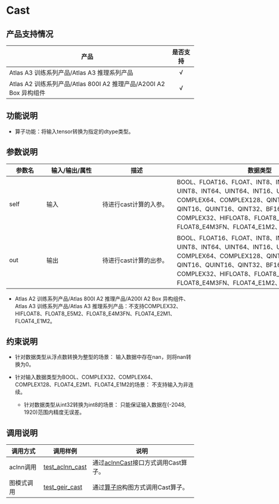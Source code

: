 # Cast

##  产品支持情况

| 产品 | 是否支持 |
| ---- | :----:|
|Atlas A3 训练系列产品/Atlas A3 推理系列产品|√|
|Atlas A2 训练系列产品/Atlas 800I A2 推理产品/A200I A2 Box 异构组件|√|

## 功能说明

- 算子功能：将输入tensor转换为指定的dtype类型。

## 参数说明

<table style="undefined;table-layout: fixed; width: 1030px"><colgroup>
  <col style="width: 100px">
  <col style="width: 150px">
  <col style="width: 200px">
  <col style="width: 460px">
  <col style="width: 120px">
  </colgroup>
  <thead>
    <tr>
      <th>参数名</th>
      <th>输入/输出/属性</th>
      <th>描述</th>
      <th>数据类型</th>
      <th>数据格式</th>
    </tr></thead>
  <tbody>
    <tr>
      <td>self</td>
      <td>输入</td>
      <td>待进行cast计算的入参。</td>
      <td>BOOL、FLOAT16、FLOAT、INT8、INT32、UINT32、UINT8、INT64、UINT64、INT16、UINT16、DOUBLE、COMPLEX64、COMPLEX128、QINT8、QUINT8、QINT16、QUINT16、QINT32、BF16、UINT1、COMPLEX32、HIFLOAT8、FLOAT8_E5M2、FLOAT8_E4M3FN、FLOAT4_E1M2、FLOAT4_E2M1</td>
      <td>ND</td>
    </tr>
    <tr>
      <td>out</td>
      <td>输出</td>
      <td>待进行cast计算的出参。</td>
      <td>BOOL、FLOAT16、FLOAT、INT8、INT32、UINT32、UINT8、INT64、UINT64、INT16、UINT16、DOUBLE、COMPLEX64、COMPLEX128、QINT8、QUINT8、QINT16、QUINT16、QINT32、BF16、UINT1、COMPLEX32、HIFLOAT8、FLOAT8_E5M2、FLOAT8_E4M3FN、FLOAT4_E1M2、FLOAT4_E2M1</td>
      <td>ND</td>
    </tr>
  </tbody></table>

- Atlas A2 训练系列产品/Atlas 800I A2 推理产品/A200I A2 Box 异构组件、Atlas A3 训练系列产品/Atlas A3 推理系列产品：不支持COMPLEX32、HIFLOAT8、FLOAT8_E5M2、FLOAT8_E4M3FN、FLOAT4_E2M1、FLOAT4_E1M2。

## 约束说明

- 针对数据类型从浮点数转换为整型的场景：
  输入数据中存在nan，则将nan转换为0。

- 针对输入数据类型为BOOL、COMPLEX32、COMPLEX64、COMPLEX128、FLOAT4_E2M1、FLOAT4_E1M2的场景：
  不支持输入为非连续。

  - 针对数据类型从int32转换为int8的场景：
    只能保证输入数据在(-2048, 1920)范围内精度无误差。


## 调用说明

| 调用方式 | 调用样例                                                                   | 说明                                                           |
|--------------|------------------------------------------------------------------------|--------------------------------------------------------------|
| aclnn调用 | [test_aclnn_cast](./examples/test_aclnn_cast.cpp) | 通过[aclnnCast](./docs/aclnnCast.md)接口方式调用Cast算子。 |
| 图模式调用 | [test_geir_cast](./examples/test_geir_cast.cpp)   | 通过[算子IR](./op_graph/cast_proto.h)构图方式调用Cast算子。 |
